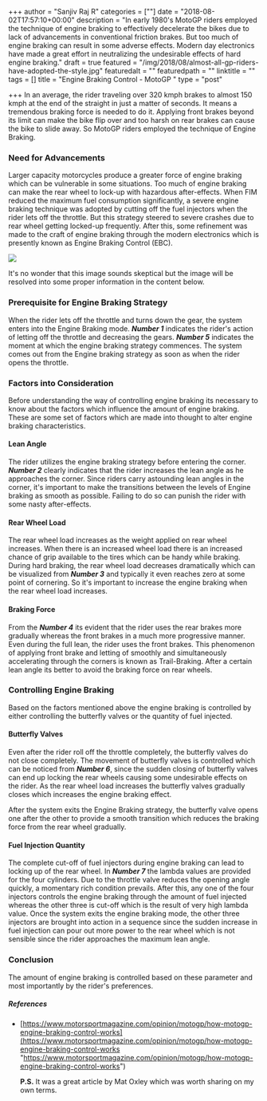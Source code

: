 +++
author = "Sanjiv Raj R"
categories = [""]
date = "2018-08-02T17:57:10+00:00"
description = "In early 1980's MotoGP riders employed the technique of engine braking to effectively decelerate the bikes due to lack of advancements in conventional friction brakes. But too much of engine braking can result in some adverse effects. Modern day electronics have made a great effort in neutralizing the undesirable effects of hard engine braking."
draft = true
featured = "/img/2018/08/almost-all-gp-riders-have-adopted-the-style.jpg"
featuredalt = ""
featuredpath = ""
linktitle = ""
tags = []
title = "Engine Braking Control - MotoGP "
type = "post"

+++
In an average, the rider traveling over 320 kmph brakes to almost 150 kmph at the end of the straight in just a matter of seconds. It means a tremendous braking force is needed to do it. Applying front brakes beyond its limit can make the bike flip over and too harsh on rear brakes can cause the bike to slide away. So MotoGP riders employed the technique of Engine Braking.

### Need for Advancements

Larger capacity motorcycles produce a greater force of engine braking which can be vulnerable in some situations. Too much of engine braking can make the rear wheel to lock-up with hazardous after-effects. When FIM reduced the maximum fuel consumption significantly, a severe engine braking technique was adopted by cutting off the fuel injectors when the rider lets off the throttle. But this strategy steered to severe crashes due to rear wheel getting locked-up frequently. After this, some refinement was made to the craft of engine braking through the modern electronics which is presently known as Engine Braking Control (EBC).

![](/img/2018/08/motor_sport_blog_3_january_2017_ebc_graph.png)

It's no wonder that this image sounds skeptical but the image will be resolved into some proper information in the content below.

### Prerequisite for Engine Braking Strategy

When the rider lets off the throttle and turns down the gear, the system enters into the Engine Braking mode. **_Number 1_** indicates the rider's action of letting off the throttle and decreasing the gears. **_Number 5_** indicates the moment at which the engine braking strategy commences. The system comes out from the Engine braking strategy as soon as when the rider opens the throttle.

### Factors into Consideration

Before understanding the way of controlling engine braking its necessary to know about the factors which influence the amount of engine braking. These are some set of factors which are made into thought to alter engine braking characteristics.

#### Lean Angle

The rider utilizes the engine braking strategy before entering the corner. **_Number 2_** clearly indicates that the rider increases the lean angle as he approaches the corner. Since riders carry astounding lean angles in the corner, it's important to make the transitions between the levels of Engine braking as smooth as possible. Failing to do so can punish the rider with some nasty after-effects.

#### Rear Wheel Load

The rear wheel load increases as the weight applied on rear wheel increases. When there is an increased wheel load there is an increased chance of grip available to the tires which can be handy while braking. During hard braking, the rear wheel load decreases dramatically which can be visualized from **_Number 3_** and typically it even reaches zero at some point of cornering. So it's important to increase the engine braking when the rear wheel load increases.

#### Braking Force

From the **_Number 4_** its evident that the rider uses the rear brakes more gradually whereas the front brakes in a much more progressive manner. Even during the full lean, the rider uses the front brakes. This phenomenon of applying front brake and letting of smoothly and simultaneously accelerating through the corners is known as Trail-Braking. After a certain lean angle its better to avoid the braking force on rear wheels.

### Controlling Engine Braking

Based on the factors mentioned above the engine braking is controlled by either controlling the butterfly valves or the quantity of fuel injected.

#### Butterfly Valves

Even after the rider roll off the throttle completely, the butterfly valves do not close completely. The movement of butterfly valves is controlled which can be noticed from **_Number 6_**, since the sudden closing of butterfly valves can end up locking the rear wheels causing some undesirable effects on the rider. As the rear wheel load increases the butterfly valves gradually closes which increases the engine braking effect.

After the system exits the Engine Braking strategy, the butterfly valve opens one after the other to provide a smooth transition which reduces the braking force from the rear wheel gradually.

#### Fuel Injection Quantity

The complete cut-off of fuel injectors during engine braking can lead to locking up of the rear wheel. In **_Number 7_**  the lambda values are provided for the four cylinders. Due to the throttle valve reduces the opening angle quickly, a momentary rich condition prevails. After this, any one of the four injectors controls the engine braking through the amount of fuel injected whereas the other three is cut-off which is the result of very high lambda value. Once the system exits the engine braking mode, the other three injectors are brought into action in a sequence since the sudden increase in fuel injection can pour out more power to the rear wheel which is not sensible since the rider approaches the maximum lean angle.

### Conclusion

The amount of engine braking is controlled based on these parameter and most importantly by the rider's preferences.

##### References

* [https://www.motorsportmagazine.com/opinion/motogp/how-motogp-engine-braking-control-works](https://www.motorsportmagazine.com/opinion/motogp/how-motogp-engine-braking-control-works "https://www.motorsportmagazine.com/opinion/motogp/how-motogp-engine-braking-control-works")

  **P.S.** It was a great article by Mat Oxley which was worth sharing on my own terms.